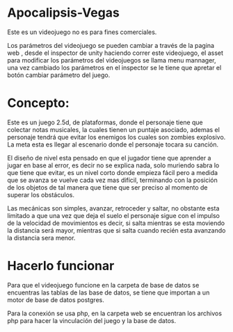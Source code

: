 # Apocalipsis-Vegas
Este es un videojuego no es para fines comerciales.


Los parámetros del videojuego se pueden cambiar a través de la pagina web , desde el inspector de unity haciendo correr este videojuego, el asset para modificar los parámetros del videojuegos se llama menu mannager, una vez cambiado los parámetros en el inspector se le tiene que apretar el botón cambiar parámetro del juego.

# Concepto:

Este es un juego 2.5d, de plataformas, donde el personaje tiene que colectar notas musicales, la cuales tienen un puntaje asociado, ademas el personaje tendrá que evitar los enemigos los cuales son zombies explosivo. La meta esta es llegar al escenario donde el personaje tocara su canción.

El diseño de nivel esta pensado en que el jugador tiene que aprender a jugar en base al error, es decir no se explica nada, solo muriendo sabra lo que tiene que evitar, es un nivel corto donde empieza fácil pero a medida que se avanza se vuelve cada vez mas difícil, terminando con la posición de los objetos de tal manera que tiene que ser preciso al momento de superar los obstáculos.

Las mecánicas son simples, avanzar, retroceder y saltar, no obstante esta limitado a que una vez que deja el suelo el personaje sigue con el impulso de la velocidad de movimientos es decir, si salta mientras se esta moviendo la distancia será mayor, mientras que si salta cuando recién esta avanzando la distancia sera menor.

# Hacerlo funcionar

Para que el videojuego funcione en la carpeta de base de datos se encuentras las tablas de las base de datos, se tiene que importan a un motor de base de datos postgres.

Para la conexión se usa php, en la carpeta web se encuentran los archivos php para hacer la vinculación del juego y la base de datos.
